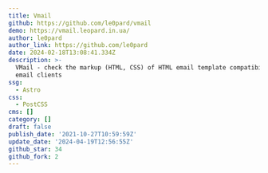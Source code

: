 ```yaml
---
title: Vmail
github: https://github.com/le0pard/vmail
demo: https://vmail.leopard.in.ua/
author: le0pard
author_link: https://github.com/le0pard
date: 2024-02-18T13:08:41.334Z
description: >-
  VMail - check the markup (HTML, CSS) of HTML email template compatibility with
  email clients
ssg:
  - Astro
css:
  - PostCSS
cms: []
category: []
draft: false
publish_date: '2021-10-27T10:59:59Z'
update_date: '2024-04-19T12:56:55Z'
github_star: 34
github_fork: 2
---
```


